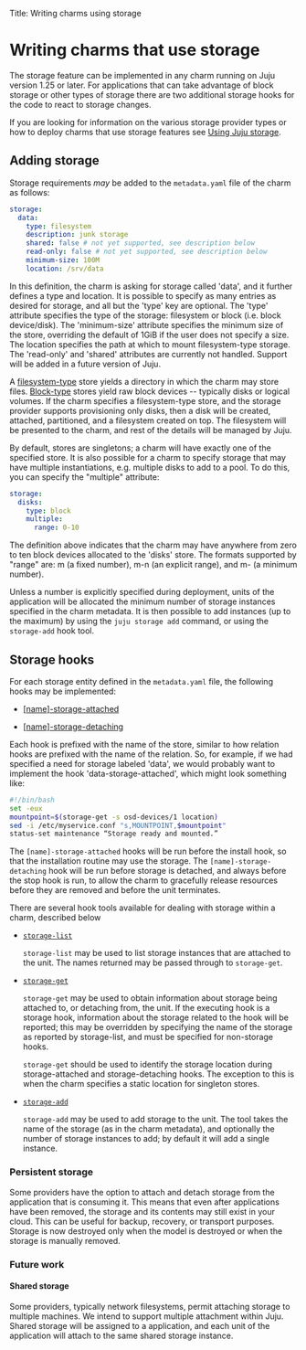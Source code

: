 Title: Writing charms using storage

# Writing charms that use storage

The storage feature can be implemented in any charm running on Juju version
1.25 or later. For applications that can take advantage of block storage or
other types of storage there are two additional storage hooks for the code to
react to storage changes.

If you are looking for information on the various storage provider types or how
to deploy charms that use storage features see
[Using Juju storage](../charms-storage.html).

## Adding storage

Storage requirements _may_ be added to the `metadata.yaml` file of the charm as
follows:

```yaml
storage:
  data:
    type: filesystem
    description: junk storage
    shared: false # not yet supported, see description below
    read-only: false # not yet supported, see description below
    minimum-size: 100M
    location: /srv/data
```

In this definition, the charm is asking for storage called 'data', and it
further defines a type and location. It is possible to specify as many entries
as desired for storage, and all but the 'type' key are optional. The 'type'
attribute specifies the type of the storage: filesystem or block (i.e. block
device/disk). The 'minimum-size' attribute specifies the minimum size of the
store, overriding the default of 1GiB if the user does not specify a size. The
location specifies the path at which to mount filesystem-type storage. The
'read-only' and 'shared' attributes are currently not handled. Support will be
added in a future version of Juju.

A [filesystem-type](../charms-storage.html#provider-support) store yields a
directory in which the charm may store files.
[Block-type](../charms-storage.html#ec2/ebs-(ebs)) stores yield raw block
devices -- typically disks or logical volumes. If the charm specifies a
filesystem-type store, and the storage provider supports provisioning only
disks, then a disk will be created, attached, partitioned, and a filesystem
created on top. The filesystem will be presented to the charm, and rest of the
details will be managed by Juju.

By default, stores are singletons; a charm will have exactly one of the
specified store. It is also possible for a charm to specify storage that may
have multiple instantiations, e.g. multiple disks to add to a pool. To do this,
you can specify the "multiple" attribute:

```yaml
storage:
  disks:
    type: block
    multiple:
      range: 0-10
```

The definition above indicates that the charm may have anywhere from zero to ten
block devices allocated to the 'disks' store. The formats supported by "range"
are: m (a fixed number), m-n (an explicit range), and m- (a minimum number).

Unless a number is explicitly specified during deployment, units of the application
will be allocated the minimum number of storage instances specified in the charm
metadata. It is then possible to add instances (up to the maximum) by using the
`juju storage add` command, or using the `storage-add` hook tool.

## Storage hooks

For each storage entity defined in the `metadata.yaml` file, the following hooks
may be implemented:

- [[name]-storage-attached](../reference-charm-hooks.html#[name]-storage-attached)

- [[name]-storage-detaching](../reference-charm-hooks.html#[name]-storage-detaching)

Each hook is prefixed with the name of the store, similar to how relation hooks
are prefixed with the name of the relation. So, for example, if we had specified
a need for storage labeled 'data', we would probably want to implement the hook
'data-storage-attached', which might look something like:

```bash
#!/bin/bash
set -eux
mountpoint=$(storage-get -s osd-devices/1 location)
sed -i /etc/myservice.conf "s,MOUNTPOINT,$mountpoint"
status-set maintenance “Storage ready and mounted.”
```

The `[name]-storage-attached` hooks will be run before the install hook, so that
the installation routine may use the storage. The `[name]-storage-detaching`
hook will be run before storage is detached, and always before the stop hook is
run, to allow the charm to gracefully release resources before they are removed
and before the unit terminates.

There are several hook tools available for dealing with storage within a
charm, described below

- [`storage-list`](../reference-hook-tools.html#storage-list)

    `storage-list` may be used to list storage instances that are attached
    to the unit. The names returned may be passed through to `storage-get`.

- [`storage-get`](../reference-hook-tools.html#storage-get)

    `storage-get` may be used to obtain information about storage being
    attached to, or detaching from, the unit. If the executing hook is a
    storage hook, information about the storage related to the hook will
    be reported; this may be overridden by specifying the name of the
    storage as reported by storage-list, and must be specified for
    non-storage hooks.

    `storage-get` should be used to identify the storage location during
    storage-attached and storage-detaching hooks. The exception to this
    is when the charm specifies a static location for singleton stores.

- [`storage-add`](../reference-hook-tools.html#storage-add)

    `storage-add` may be used to add storage to the unit. The tool takes
    the name of the storage (as in the charm metadata), and optionally
    the number of storage instances to add; by default it will add a
    single instance.

### Persistent storage

Some providers have the option to attach and detach storage from the
application that is consuming it. This means that even after applications have
been removed, the storage and its contents may still exist in your cloud. This
can be useful for backup, recovery, or transport purposes. Storage is now
destroyed only when the model is destroyed or when the storage is manually
removed.

### Future work

#### Shared storage

Some providers, typically network filesystems, permit attaching storage to
multiple machines. We intend to support multiple attachment within Juju. Shared
storage will be assigned to a application, and each unit of the application will
attach to the same shared storage instance.
